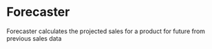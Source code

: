 Forecaster
============

Forecaster calculates the projected sales for a product for future from previous sales data
